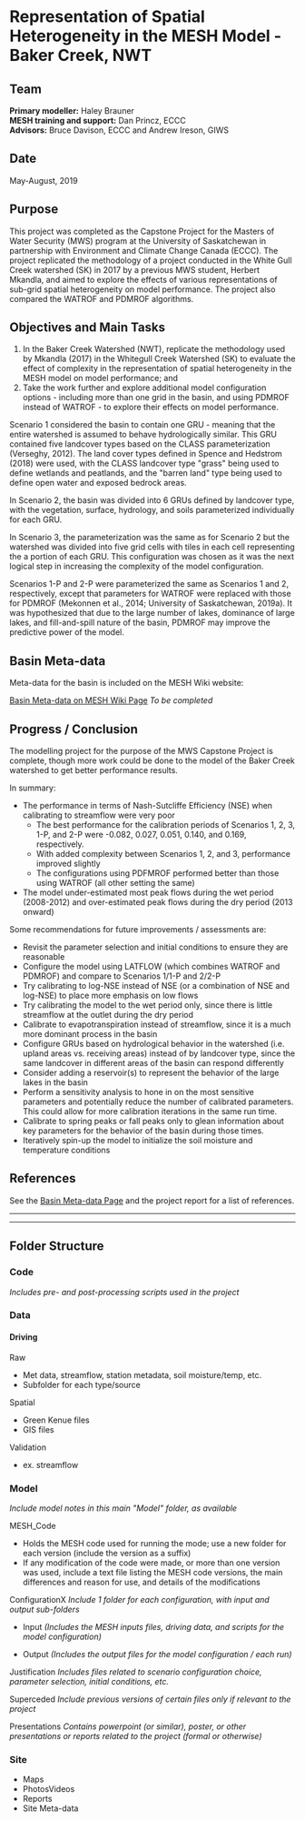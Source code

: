 # Representation of Spatial Heterogeneity in the MESH Model - Baker Creek, NWT

## Team
  **Primary modeller:** Haley Brauner  
  **MESH training and support:** Dan Princz, ECCC  
  **Advisors:** Bruce Davison, ECCC and Andrew Ireson, GIWS

## Date
May-August, 2019

## Purpose
  This project was completed as the Capstone Project for the Masters of Water Security (MWS) program at the University of Saskatchewan in partnership with Environment and Climate Change Canada (ECCC). The project replicated the methodology of a project conducted in the White Gull Creek watershed (SK) in 2017 by a previous MWS student, Herbert Mkandla, and aimed to explore the effects of various representations of sub-grid spatial heterogeneity on model performance. The project also compared the WATROF and PDMROF algorithms.

## Objectives and Main Tasks
1.	In the Baker Creek Watershed (NWT), replicate the methodology used by Mkandla (2017) in the Whitegull Creek Watershed (SK) to evaluate the effect of complexity in the representation of spatial heterogeneity in the MESH model on model performance; and
2.	Take the work further and explore additional model configuration options - including more than one grid in the basin, and using PDMROF instead of WATROF - to explore their effects on model performance.

Scenario 1 considered the basin to contain one GRU - meaning that the entire watershed is assumed to behave hydrologically similar. This GRU contained five landcover types based on the CLASS parameterization (Verseghy, 2012). The land cover types defined in Spence and Hedstrom (2018) were used, with the CLASS landcover type "grass" being used to define wetlands and peatlands, and the "barren land" type being used to define open water and exposed bedrock areas.

In Scenario 2, the basin was divided into 6 GRUs defined by landcover type, with the vegetation, surface, hydrology, and soils parameterized individually for each GRU.

In Scenario 3, the parameterization was the same as for Scenario 2 but the watershed was divided into five grid cells with tiles in each cell representing the a portion of each GRU. This configuration was chosen as it was the next logical step in increasing the complexity of the model configuration.

Scenarios 1-P and 2-P were parameterized the same as Scenarios 1 and 2, respectively, except that parameters for WATROF were replaced with those for PDMROF (Mekonnen et al., 2014; University of Saskatchewan, 2019a). It was hypothesized that due to the large number of lakes, dominance of large lakes, and fill-and-spill nature of the basin, PDMROF may improve the predictive power of the model.


## Basin Meta-data
Meta-data for the basin is included on the MESH Wiki website:

[Basin Meta-data on MESH Wiki Page](https://wiki.usask.ca/display/MESH/Basin+Meta-data) *To be completed*

## Progress / Conclusion
The modelling project for the purpose of the MWS Capstone Project is complete, though more work could be done to the model of the Baker Creek watershed to get better performance results.

In summary:
- The performance in terms of Nash-Sutcliffe Efficiency (NSE) when calibrating to streamflow were very poor
  - The best performance for the calibration periods of Scenarios 1, 2, 3, 1-P, and 2-P were -0.082, 0.027, 0.051, 0.140, and 0.169, respectively.
  - With added complexity between Scenarios 1, 2, and 3, performance improved slightly
  - The configurations using PDFMROF performed better than those using WATROF (all other setting the same)
- The model under-estimated most peak flows during the wet period (2008-2012) and over-estimated peak flows during the dry period (2013 onward)

Some recommendations for future improvements / assessments are:
- Revisit the parameter selection and initial conditions to ensure they are reasonable
- Configure the model using LATFLOW (which combines WATROF and PDMROF) and compare to Scenarios 1/1-P and 2/2-P
- Try calibrating to log-NSE instead of NSE (or a combination of NSE and log-NSE) to place more emphasis on low flows
- Try calibrating the model to the wet period only, since there is little streamflow at the outlet during the dry period
- Calibrate to evapotranspiration instead of streamflow, since it is a much more dominant process in the basin
- Configure GRUs based on hydrological behavior in the watershed (i.e. upland areas vs. receiving areas) instead of by landcover type, since the same landcover in different areas of the basin can respond differently
- Consider adding a reservoir(s) to represent the behavior of the large lakes in the basin
- Perform a sensitivity analysis to hone in on the most sensitive parameters and potentially reduce the number of calibrated parameters. This could allow for more calibration iterations in the same run time.
- Calibrate to spring peaks or fall peaks only to glean information about key parameters for the behavior of the basin during those times.
- Iteratively spin-up the model to initialize the soil moisture and temperature conditions

## References
See the [Basin Meta-data Page](https://wiki.usask.ca/display/MESH/Basin+Meta-data) and the project report for a list of references.

___
___
## Folder Structure

### Code
*Includes pre- and post-processing scripts used in the project*

### Data

#### Driving
Raw
- Met data, streamflow, station metadata, soil moisture/temp, etc.
- Subfolder for each type/source

Spatial
- Green Kenue files
- GIS files

Validation
- ex. streamflow

### Model
*Include model notes in this main "Model" folder, as available*

MESH_Code
- Holds the MESH code used for running the mode; use a new folder for each version (include the version as a suffix)
- If any modification of the code were made, or more than one version was used, include a text file listing the MESH code versions, the main differences and reason for use, and details of the modifications

ConfigurationX
*Include 1 folder for each configuration, with input and output sub-folders*

- Input *(Includes the MESH inputs files, driving data, and scripts for the model configuration)*

- Output *(Includes the output files for the model configuration / each run)*

Justification
*Includes files related to scenario configuration choice, parameter selection, initial conditions, etc.*

Superceded
*Include previous versions of certain files only if relevant to the project*

Presentations
*Contains powerpoint (or similar), poster, or other presentations or reports related to the project (formal or otherwise)*

### Site
- Maps
- PhotosVideos
- Reports
- Site Meta-data

